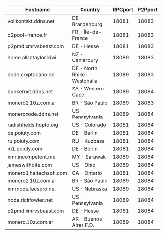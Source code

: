 Hostname | Country | RPCport | P2Pport
--- | --- | --- | ---
vollkontakt.ddns.net | DE - Brandenburg | 18081 | 18083
d2pool-france.fr | FR - Île-de-France | 18081 | 18083
p2pmd.xmrvsbeast.com | DE - Hesse | 18081 | 18083
home.allantaylor.kiwi | NZ - Canterbury | 18089 | 18083
node.cryptocano.de | DE - North Rhine-Westphalia | 18089 | 18083
bunkernet.ddns.net | ZA - Western Cape | 18089 | 18084
monero2.10z.com.ar | BR - São Paulo | 18089 | 18083
moneronode.ddns.net | US - Pennsylvania | 18089 | 18084
radishfields.hopto.org | US - Colorado | 18081 | 18084
de.poiuty.com | DE - Berlin | 18081 | 18084
ru.poiuty.com | RU - Kuzbass | 18081 | 18084
m1.poiuty.com | DE - Berlin | 18081 | 18084
xmr.incompetent.me | MY - Sarawak | 18089 | 18084
jameswillhoite.com | US - Ohio | 18089 | 18084
monero1.heitechsoft.com | CA - Ontario | 18081 | 18084
monero2.10z.com.ar | BR - São Paulo | 18089 | 18084
xmrnode.facspro.net | US - Nebraska | 18089 | 18084
node.richfowler.net | US - Pennsylvania | 18089 | 18084
p2pmd.xmrvsbeast.com | DE - Hesse | 18081 | 18084
monero.10z.com.ar | AR - Buenos Aires F.D. | 18089 | 18084
